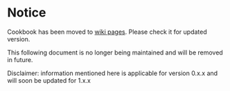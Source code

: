 # Notice

Cookbook has been moved to [wiki pages](https://github.com/GetStream/stream-chat-react-native/wiki/Cookbook-v3.0). Please check it for updated version.

This following document is no longer being maintained and will be removed in future.

Disclaimer: information mentioned here is applicable for version 0.x.x and will soon be updated for 1.x.x

